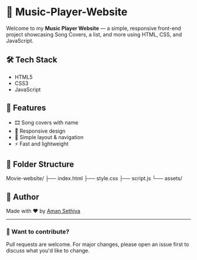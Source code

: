 # 🎵 Music-Player-Website

Welcome to my **Music Player Website** — a simple, responsive front-end project showcasing Song Covers, a list, and more using HTML, CSS, and JavaScript.

## 🛠️ Tech Stack

- HTML5
- CSS3
- JavaScript
  
## 📸 Features

- 🎞️ Song covers with name
- 📱 Responsive design
- 🧭 Simple layout & navigation
- ⚡ Fast and lightweight

## 📁 Folder Structure

Movie-website/
├── index.html
├── style.css
├── script.js
└── assets/



## 🙌 Author

Made with ❤️ by [Aman Sethiya](https://github.com/amansethiya)

---

### 🧠 Want to contribute?

Pull requests are welcome. For major changes, please open an issue first to discuss what you'd like to change.
